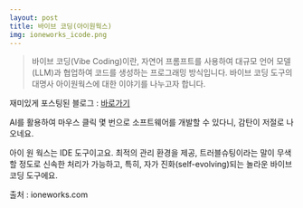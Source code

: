 ```yaml
---
layout: post
title: 바이브 코딩(아이원웍스)
img: ioneworks_icode.png
---
```


<blockquote>
바이브 코딩(Vibe Coding)이란,
자연어 프롬프트를 사용하여 대규모 언어 모델(LLM)과 협업하여 코드를 생성하는 프로그래밍 방식입니다.
바이브 코딩 도구의 대명사 아이원웍스에 대한 이야기를 나누고자 합니다.
</blockquote>

재미있게 포스팅된 블로그 : <a href="https://blog.naver.com/sjmw1030/223945265851">바로가기</a>

AI를 활용하여 마우스 클릭 몇 번으로 소프트웨어를 개발할 수 있다니, 감탄이 저절로 나오네요.

아이 원 웍스는 IDE 도구이고요. 
최적의 관리 환경을 제공, 
트러블슈팅이라는 말이 무색할 정도로 신속한 처리가 가능하고, 
특히, 자가 진화(self-evolving)되는 
놀라운 바이브 코딩 도구에요.

출처 : ioneworks.com
